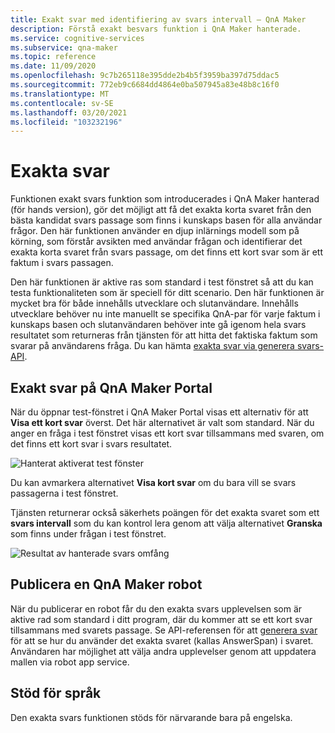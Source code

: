 ```yaml
---
title: Exakt svar med identifiering av svars intervall – QnA Maker
description: Förstå exakt besvars funktion i QnA Maker hanterade.
ms.service: cognitive-services
ms.subservice: qna-maker
ms.topic: reference
ms.date: 11/09/2020
ms.openlocfilehash: 9c7b265118e395dde2b4b5f3959ba397d75ddac5
ms.sourcegitcommit: 772eb9c6684dd4864e0ba507945a83e48b8c16f0
ms.translationtype: MT
ms.contentlocale: sv-SE
ms.lasthandoff: 03/20/2021
ms.locfileid: "103232196"
---
```

# <a name="precise-answering"></a>Exakta svar

Funktionen exakt svars funktion som introducerades i QnA Maker hanterad (för hands version), gör det möjligt att få det exakta korta svaret från den bästa kandidat svars passage som finns i kunskaps basen för alla användar frågor. Den här funktionen använder en djup inlärnings modell som på körning, som förstår avsikten med användar frågan och identifierar det exakta korta svaret från svars passage, om det finns ett kort svar som är ett faktum i svars passagen. 

Den här funktionen är aktive ras som standard i test fönstret så att du kan testa funktionaliteten som är speciell för ditt scenario. Den här funktionen är mycket bra för både innehålls utvecklare och slutanvändare. Innehålls utvecklare behöver nu inte manuellt se specifika QnA-par för varje faktum i kunskaps basen och slutanvändaren behöver inte gå igenom hela svars resultatet som returneras från tjänsten för att hitta det faktiska faktum som svarar på användarens fråga. Du kan hämta [exakta svar via generera svars-API](How-To/metadata-generateanswer-usage.md#get-precise-answers-with-generateanswer-api).

## <a name="precise-answering-on-qna-maker-portal"></a>Exakt svar på QnA Maker Portal

När du öppnar test-fönstret i QnA Maker Portal visas ett alternativ för att **Visa ett kort svar** överst. Det här alternativet är valt som standard. När du anger en fråga i test fönstret visas ett kort svar tillsammans med svaren, om det finns ett kort svar i svars resultatet.
 
![Hanterat aktiverat test fönster](../QnAMaker/media/conversational-context/test-pane-with-managed.png)

Du kan avmarkera alternativet **Visa kort svar** om du bara vill se svars passagerna i test fönstret. 

Tjänsten returnerar också säkerhets poängen för det exakta svaret som ett **svars intervall** som du kan kontrol lera genom att välja alternativet **Granska** som finns under frågan i test fönstret.

![Resultat av hanterade svars omfång](../QnAMaker/media/conversational-context/managed-answer-span-score.png)

## <a name="publishing-a-qna-maker-bot"></a>Publicera en QnA Maker robot

När du publicerar en robot får du den exakta svars upplevelsen som är aktive rad som standard i ditt program, där du kommer att se ett kort svar tillsammans med svarets passage. Se API-referensen för att [generera svar](/rest/api/cognitiveservices/qnamakerv5.0-preview.1/knowledgebase/generateanswer#answerspan) för att se hur du använder det exakta svaret (kallas AnswerSpan) i svaret. Användaren har möjlighet att välja andra upplevelser genom att uppdatera mallen via robot app service. 

## <a name="language-support"></a>Stöd för språk

Den exakta svars funktionen stöds för närvarande bara på engelska.
